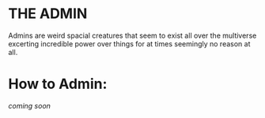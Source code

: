 # THE ADMIN

Admins are weird spacial creatures that seem to exist all over the multiverse excerting incredible power over things for at times seemingly no reason at all.


# How to Admin:

_coming soon_
